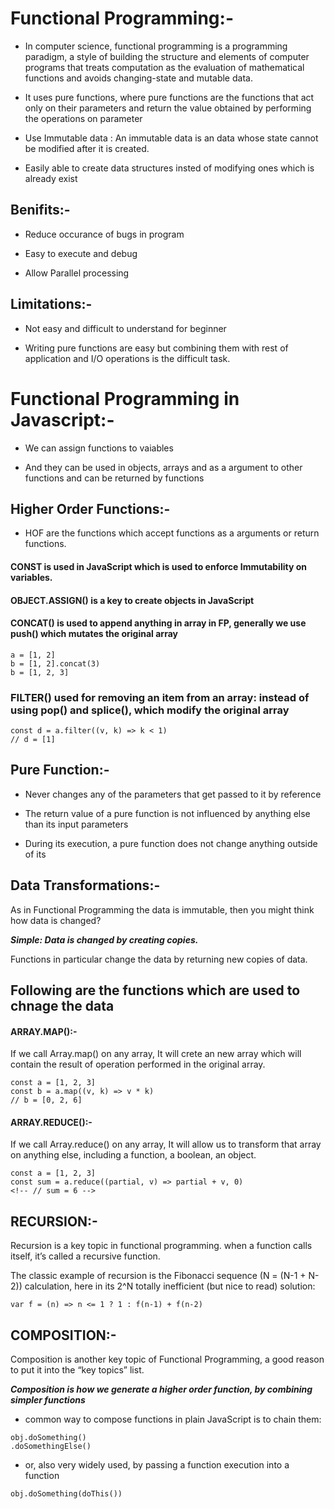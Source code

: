 
# Functional Programming:-

- In computer science, functional programming is a programming paradigm, a style of building the structure and elements of computer programs that treats computation as the evaluation of mathematical functions and avoids changing-state and mutable data.

- It uses pure functions, where pure functions are the functions that act only on their parameters and return the value obtained by performing the operations on parameter

- Use Immutable data : An immutable data is an data whose state cannot be modified after it is created. 

- Easily able to create data structures insted of modifying ones which is already exist


## Benifits:-

- Reduce occurance of bugs in program 

- Easy to execute and debug

- Allow Parallel processing
	

## Limitations:-

- Not easy and difficult to understand for beginner

- Writing pure functions are easy but combining them with rest of application and I/O operations is the difficult task. 




# Functional Programming in Javascript:-

- We can assign functions to vaiables

- And they can be used in objects, arrays and as a argument to other functions and can be returned by functions


## Higher Order Functions:-
	
- HOF are the functions which accept functions as a arguments or return functions.


#### CONST is used in JavaScript which is used to enforce Immutability on variables.

#### OBJECT.ASSIGN() is a key to create objects in JavaScript

#### CONCAT() is used to append anything in array in FP, generally we use push() which mutates the original array
	
```
a = [1, 2]
b = [1, 2].concat(3)
b = [1, 2, 3]
```

### FILTER() used  for removing an item from an array: instead of using pop() and splice(), which modify the original array

```
const d = a.filter((v, k) => k < 1)
// d = [1]
```


## Pure Function:-

- Never changes any of the parameters that get passed to it by reference

- The return value of a pure function is not influenced by anything else than its input parameters

- During its execution, a pure function does not change anything outside of its


## Data Transformations:-

As in Functional Programming the data is immutable, then you might think how data is changed?

***Simple: Data is changed by creating copies.***

Functions in particular change the data by returning new copies of data.


## Following are the functions which are used to chnage the data

#### ARRAY.MAP():-

If we call Array.map() on any array, It will crete an new array which will contain the result of operation performed in the original array.

```
const a = [1, 2, 3]
const b = a.map((v, k) => v * k)
// b = [0, 2, 6]

```

#### ARRAY.REDUCE():-

If we call Array.reduce() on any array, It will allow us to transform that array on anything else, including a function, a boolean, an object.

```
const a = [1, 2, 3]
const sum = a.reduce((partial, v) => partial + v, 0)
<!-- // sum = 6 -->
```
	
## RECURSION:-

Recursion is a key topic in functional programming. when a function calls itself, it’s called a recursive function.

The classic example of recursion is the Fibonacci sequence (N = (N-1 + N-2)) calculation, here in its 2^N totally inefficient (but nice to read) solution:

```
var f = (n) => n <= 1 ? 1 : f(n-1) + f(n-2)
```

## COMPOSITION:-

Composition is another key topic of Functional Programming, a good reason to put it into the “key topics” list.

***Composition is how we generate a higher order function, by combining simpler functions***

- common way to compose functions in plain JavaScript is to chain them:

```
obj.doSomething()
.doSomethingElse()
```

- or, also very widely used, by passing a function execution into a function

```
obj.doSomething(doThis())
``` 
